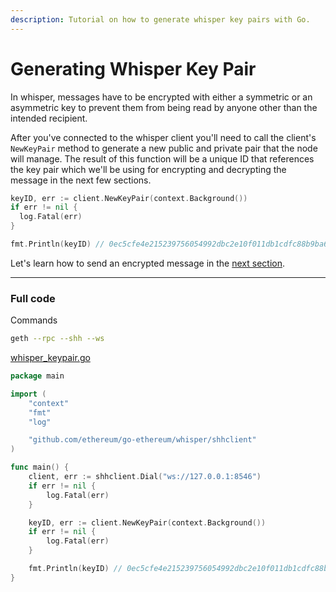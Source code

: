 ```yaml
---
description: Tutorial on how to generate whisper key pairs with Go.
---
```


# Generating Whisper Key Pair

In whisper, messages have to be encrypted with either a symmetric or an asymmetric key to prevent them from being read by anyone other than the intended recipient.

After you've connected to the whisper client you'll need to call the client's `NewKeyPair` method to generate a new public and private pair that the node will manage. The result of this function will be a unique ID that references the key pair which we'll be using for encrypting and decrypting the message in the next few sections.

```go
keyID, err := client.NewKeyPair(context.Background())
if err != nil {
  log.Fatal(err)
}

fmt.Println(keyID) // 0ec5cfe4e215239756054992dbc2e10f011db1cdfc88b9ba6301e2f9ea1b58d2
```

Let's learn how to send an encrypted message in the [next section](../whisper-send).

---

### Full code

Commands

```bash
geth --rpc --shh --ws
```

[whisper_keypair.go](https://github.com/mhxw/eth-dev-with-go/blob/main/code/whisper_keypair.go)

```go
package main

import (
	"context"
	"fmt"
	"log"

	"github.com/ethereum/go-ethereum/whisper/shhclient"
)

func main() {
	client, err := shhclient.Dial("ws://127.0.0.1:8546")
	if err != nil {
		log.Fatal(err)
	}

	keyID, err := client.NewKeyPair(context.Background())
	if err != nil {
		log.Fatal(err)
	}

	fmt.Println(keyID) // 0ec5cfe4e215239756054992dbc2e10f011db1cdfc88b9ba6301e2f9ea1b58d2
}
```
